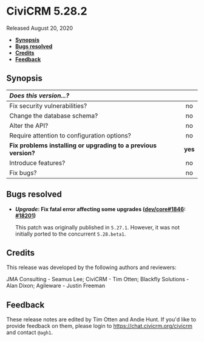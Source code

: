 # CiviCRM 5.28.2

Released August 20, 2020

- **[Synopsis](#synopsis)**
- **[Bugs resolved](#bugs)**
- **[Credits](#credits)**
- **[Feedback](#feedback)**

## <a name="synopsis"></a>Synopsis

| *Does this version...?*                                         |         |
|:--------------------------------------------------------------- |:-------:|
| Fix security vulnerabilities?                                   |   no    |
| Change the database schema?                                     |   no    |
| Alter the API?                                                  |   no    |
| Require attention to configuration options?                     |   no    |
| **Fix problems installing or upgrading to a previous version?** | **yes** |
| Introduce features?                                             |   no    |
| Fix bugs?                                                       |   no    |

## <a name="bugs"></a>Bugs resolved


* **_Upgrade_: Fix fatal error affecting some upgrades ([dev/core#1846](https://lab.civicrm.org/dev/core/-/issues/1846): [#18201](https://github.com/civicrm/civicrm-core/pull/18201))**

  This patch was originally published in `5.27.1`. However, it was not initially ported to the concurrent `5.28.beta1`.

## <a name="credits"></a>Credits

This release was developed by the following authors and reviewers:

JMA Consulting - Seamus Lee; CiviCRM - Tim Otten; Blackfly Solutions - Alan
Dixon; Agileware - Justin Freeman

## <a name="feedback"></a>Feedback

These release notes are edited by Tim Otten and Andie Hunt.  If you'd like to
provide feedback on them, please login to https://chat.civicrm.org/civicrm and
contact `@agh1`.

